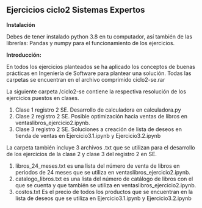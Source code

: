 
## Ejercicios ciclo2 Sistemas Expertos

**Instalación**

Debes de tener instalado python 3.8 en tu computador, así también de las librerías: Pandas y numpy para el funcionamiento de los ejercicios.


**Introducción:**


En todos los ejercicios planteados se ha aplicado los conceptos de buenas prácticas en Ingeniería de Software para plantear una solución.
Todas las carpetas se encuentran en el archivo comprimido ciclo2-se.rar

La siguiente carpeta /ciclo2-se contiene la respectiva resolución de los ejercicios puestos en clases.
  1. Clase 1 registro 2 SE. Desarrollo de calculadora en calculadora.py
  2. Clase 2 registro 2 SE. Posible optimización hacia ventas de libros en ventaslibros_ejercicio2.ipynb.
  3. Clase 3 registro 2 SE. Soluciones a creación de lista de deseos en tienda de ventas en Ejercicio3.1.ipynb y Ejercicio3.2.ipynb
  
La carpeta también incluye 3 archivos .txt que se utilizan para el desarrollo de los ejercicios de la clase 2 y clase 3 del registro 2 en SE.
  1. libros_24_meses.txt es una lista del número de venta de libros en periodos de 24 meses que se utiliza en ventaslibros_ejercicio2.ipynb.
  2. catalogo_libros.txt es una lista del número de catálogo de libros con el que se cuenta y que también se utiliza en ventaslibros_ejercicio2.ipynb.
  3. costos.txt Es el precio de todos los productos que se encuentran en la lista de deseos que se utiliza en Ejercicio3.1.ipynb y Ejercicio3.2.ipynb
